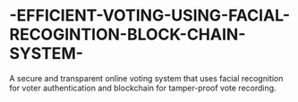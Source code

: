 # -EFFICIENT-VOTING-USING-FACIAL-RECOGINTION-BLOCK-CHAIN-SYSTEM-
A secure and transparent online voting system that uses facial recognition for voter authentication and blockchain for tamper-proof vote recording.
